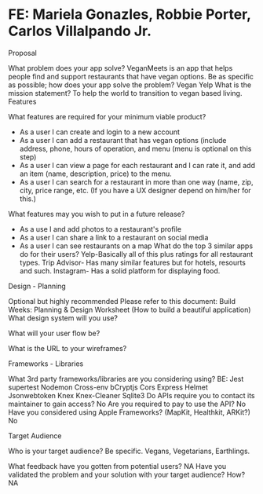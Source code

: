 # FE: Mariela Gonazles, Robbie Porter, Carlos Villalpando Jr. 


Proposal

What problem does your app solve?
VeganMeets is an app that helps people find and support restaurants that have vegan options.
Be as specific as possible; how does your app solve the problem?
Vegan Yelp
What is the mission statement?
To help the world to transition to vegan based living.
Features

What features are required for your minimum viable product?
- As a user I can create and login to a new account
- As a user I can add a restaurant that has vegan options (include address, phone, hours of operation, and menu (menu is optional on this step)
- As a user I can view a page for each restaurant and I can rate it, and add an item (name, description, price) to the menu.
- As a user I can search for a restaurant in more than one way (name, zip, city, price range, etc. (If you have a UX designer depend on him/her for this.)


What features may you wish to put in a future release?
- As a use I and add photos to a restaurant's profile
- As a user I can share a link to a restaurant on social media
- As a user I can see restaurants on a map
What do the top 3 similar apps do for their users?
Yelp-Basically all of this plus ratings for all restaurant types.
Trip Advisor- Has many similar features but for hotels, resourts and such.
Instagram- Has a solid platform for displaying food.

Design - Planning

Optional but highly recommended Please refer to this document:
Build Weeks: Planning & Design Worksheet (How to build a beautiful application)
What design system will you use?


What will your user flow be?


What is the URL to your wireframes?


Frameworks - Libraries

What 3rd party frameworks/libraries are you considering using?
BE:
Jest 
supertest
Nodemon
Cross-env
bCryptjs
Cors
Express
Helmet
Jsonwebtoken
Knex
Knex-Cleaner
Sqlite3
Do APIs require you to contact its maintainer to gain access?
No
Are you required to pay to use the API?
No
Have you considered using Apple Frameworks? (MapKit, Healthkit, ARKit?)
No



Target Audience

Who is your target audience? Be specific.
Vegans, Vegetarians, Earthlings. 


What feedback have you gotten from potential users?
NA
Have you validated the problem and your solution with your target audience? How?
NA